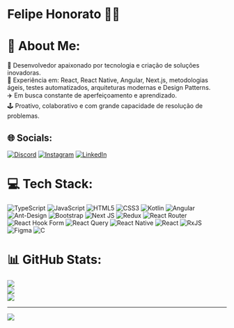 # Felipe Honorato 👨‍💻

# 💫 About Me:
🔭 Desenvolvedor apaixonado por tecnologia e criação de soluções inovadoras.<br>🥷 Experiência em: React, React Native, Angular, Next.js, metodologias ágeis, testes automatizados, arquiteturas modernas e Design Patterns.<br>✈️ Em busca constante de aperfeiçoamento e aprendizado.<br>🕹️ Proativo, colaborativo e com grande capacidade de resolução de problemas.

## 🌐 Socials:
[![Discord](https://img.shields.io/badge/Discord-%237289DA.svg?logo=discord&logoColor=white)](https://discord.gg/felipe_honorato) [![Instagram](https://img.shields.io/badge/Instagram-%23E4405F.svg?logo=Instagram&logoColor=white)](https://instagram.com/felipehonorat0) [![LinkedIn](https://img.shields.io/badge/LinkedIn-%230077B5.svg?logo=linkedin&logoColor=white)](https://linkedin.com/in/felipehonorato) 

# 💻 Tech Stack:
![TypeScript](https://img.shields.io/badge/typescript-%23007ACC.svg?style=for-the-badge&logo=typescript&logoColor=white) ![JavaScript](https://img.shields.io/badge/javascript-%23323330.svg?style=for-the-badge&logo=javascript&logoColor=%23F7DF1E) ![HTML5](https://img.shields.io/badge/html5-%23E34F26.svg?style=for-the-badge&logo=html5&logoColor=white) ![CSS3](https://img.shields.io/badge/css3-%231572B6.svg?style=for-the-badge&logo=css3&logoColor=white) ![Kotlin](https://img.shields.io/badge/kotlin-%237F52FF.svg?style=for-the-badge&logo=kotlin&logoColor=white) ![Angular](https://img.shields.io/badge/angular-%23DD0031.svg?style=for-the-badge&logo=angular&logoColor=white) ![Ant-Design](https://img.shields.io/badge/-AntDesign-%230170FE?style=for-the-badge&logo=ant-design&logoColor=white) ![Bootstrap](https://img.shields.io/badge/bootstrap-%238511FA.svg?style=for-the-badge&logo=bootstrap&logoColor=white) ![Next JS](https://img.shields.io/badge/Next-black?style=for-the-badge&logo=next.js&logoColor=white) ![Redux](https://img.shields.io/badge/redux-%23593d88.svg?style=for-the-badge&logo=redux&logoColor=white) ![React Router](https://img.shields.io/badge/React_Router-CA4245?style=for-the-badge&logo=react-router&logoColor=white) ![React Hook Form](https://img.shields.io/badge/React%20Hook%20Form-%23EC5990.svg?style=for-the-badge&logo=reacthookform&logoColor=white) ![React Query](https://img.shields.io/badge/-React%20Query-FF4154?style=for-the-badge&logo=react%20query&logoColor=white) ![React Native](https://img.shields.io/badge/react_native-%2320232a.svg?style=for-the-badge&logo=react&logoColor=%2361DAFB) ![React](https://img.shields.io/badge/react-%2320232a.svg?style=for-the-badge&logo=react&logoColor=%2361DAFB) ![RxJS](https://img.shields.io/badge/rxjs-%23B7178C.svg?style=for-the-badge&logo=reactivex&logoColor=white) ![Figma](https://img.shields.io/badge/figma-%23F24E1E.svg?style=for-the-badge&logo=figma&logoColor=white) ![C](https://img.shields.io/badge/c-%2300599C.svg?style=for-the-badge&logo=c&logoColor=white)
# 📊 GitHub Stats:
![](https://github-readme-stats.vercel.app/api?username=felipehonoratods&theme=dark&hide_border=false&include_all_commits=false&count_private=false)<br/>
![](https://github-readme-streak-stats.herokuapp.com/?user=felipehonoratods&theme=dark&hide_border=false)<br/>
![](https://github-readme-stats.vercel.app/api/top-langs/?username=felipehonoratods&theme=dark&hide_border=false&include_all_commits=false&count_private=false&layout=compact)

---
[![](https://visitcount.itsvg.in/api?id=felipehonoratods&icon=0&color=0)](https://visitcount.itsvg.in)

<!-- Proudly created with GPRM ( https://gprm.itsvg.in ) -->
